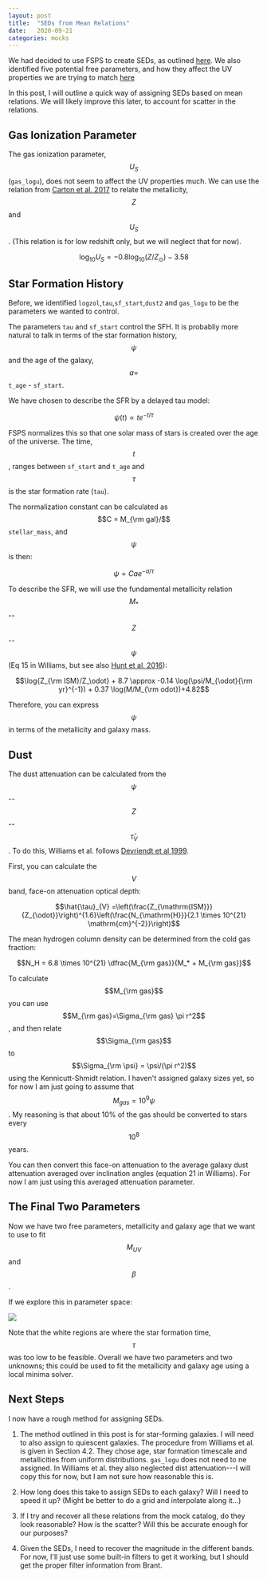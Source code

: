 ```yaml
---
layout: post
title:  "SEDs from Mean Relations"
date:   2020-09-21
categories: mocks
---
```



We had decided to use FSPS to create SEDs, as outlined <a href="https://ndrakos.github.io/blog/mocks/FSPS_UV_Properties/">here</a>. We also identified five potential free parameters, and how they affect the UV properties we are trying to match <a href="https://ndrakos.github.io/blog/mocks/FSPS_Free_Parameters/">here</a>

In this post, I will outline a quick way of assigning SEDs based on mean relations. We will likely improve this later, to account for scatter in the relations.



## Gas Ionization Parameter

The gas ionization parameter, $$U_S$$ (<code>gas_logu</code>), does not seem to affect the UV properties much. We can use the relation from <a href="https://ui.adsabs.harvard.edu/abs/2017MNRAS.468.2140C/abstract">Carton et al. 2017</a> to relate the metallicity, $$Z$$ and $$U_S$$. (This relation is for low redshift only, but we will neglect that for now).

$$\log_{10} U_S = -0.8 \log_{10}(Z/Z_{\odot})-3.58$$



## Star Formation History


Before, we identified <code>logzol</code>,<code>tau</code>,<code>sf_start</code>,<code>dust2</code> and <code>gas_logu</code> to be the parameters we wanted to control.


The parameters <code>tau</code> and <code>sf_start</code> control the SFH. It is probabliy more natural to talk in terms of the star formation history, $$\psi$$ and the age of the galaxy, $$a=$$<code>t_age</code> - <code>sf_start</code>.

We have chosen to describe the SFR by a delayed tau model:

$$\psi(t) \propto t e^{-t/\tau}$$

FSPS normalizes this so that one solar mass of stars is created over the age of the universe. The time, $$t$$,  ranges between <code>sf_start</code> and <code>t_age</code> and $$\tau$$ is the star formation rate (<code>tau</code>).

The normalization constant can be calculated as $$C = M_{\rm gal}/$$<code>stellar_mass</code>, and $$\psi$$ is then:

$$\psi = C a e^{-a/\tau}$$

To describe the SFR, we will use the fundamental metallicity relation $$M_*$$--$$Z$$--$$\psi$$ (Eq 15 in Williams, but see also <a href="https://ui.adsabs.harvard.edu/abs/2016MNRAS.463.2020H/abstract">Hunt et al. 2016</a>):


$$\log{Z_{\rm ISM}/Z_\odot} + 8.7 \approx -0.14 \log(\psi/M_{\odot}{\rm yr}^{-1}) + 0.37 \log(M/M_{\rm odot})+4.82$$


Therefore, you can express $$\psi$$ in terms of the metallicity and galaxy mass.



## Dust

The dust attenuation can be calculated from the $$\psi$$--$$Z$$--$$\hat{\tau}_{V}$$. To do this, Williams et al. follows <a href="https://ui.adsabs.harvard.edu/abs/1999A%26A...350..381D/abstract">Devriendt et al 1999</a>.

First, you can calculate  the $$V$$ band, face-on attenuation optical depth:

$$\hat{\tau}_{V} =\left(\frac{Z_{\mathrm{ISM}}}{Z_{\odot}}\right)^{1.6}\left(\frac{N_{\mathrm{H}}}{2.1 \times 10^{21} \mathrm{cm}^{-2}}\right)$$


The mean hydrogen column density can be determined from the cold gas fraction:

$$N_H = 6.8 \times 10^{21} \dfrac{M_{\rm gas}}{M_* + M_{\rm gas}}$$

To calculate $$M_{\rm gas}$$ you can use $$M_{\rm gas}=\Sigma_{\rm gas} \pi r^2$$, and then relate $$\Sigma_{\rm gas}$$ to $$\Sigma_{\rm \psi} = \psi/(\pi r^2)$$ using the Kennicutt-Shmidt relation.
I haven't assigned galaxy sizes yet, so for now I am just going to assume that $$M_{gas}=10^9 \psi$$. My reasoning is that about 10% of the gas should be converted to stars every $$10^8$$ years.


You can then convert this face-on attenuation to the average galaxy dust attenuation averaged over inclination angles (equation 21 in Williams). For now I am just using this averaged attenuation parameter.



## The Final Two Parameters

Now we have two free parameters, metallicity and galaxy age that we want to use to fit $$M_{UV}$$ and $$\beta$$.

If we explore this in parameter space:

<img src="{{ site.baseurl }}/assets/plots/20200921_SED_freeparams2.png">


Note that the white regions are where the star formation time, $$\tau$$ was too low to be feasible. Overall we have two parameters and two unknowns; this could be used to fit the metallicity and galaxy age using a local minima solver.

## Next Steps

I now have a rough method for assigning SEDs.

1) The method outlined in this post is for star-forming galaxies. I will need to also assign to quiescent galaxies. The procedure from Williams et al. is given in Section 4.2. They chose age, star formation timescale and metallicities from uniform distributions. <code>gas_logu</code> does not need to ne assigned. In Williams et al. they also neglected dist attenuation---I will copy this for now, but I am not sure how reasonable this is.

2) How long does this take to assign SEDs to each galaxy? Will I need to speed it up? (Might be better to do a grid and interpolate along it...)

3) If I try and recover all these relations from the mock catalog, do they look reasonable? How is the scatter? Will this be accurate enough for our purposes?

4) Given the SEDs, I need to recover the magnitude in the different bands. For now, I'll just use some built-in filters to get it working, but I should get the proper filter information from Brant.
